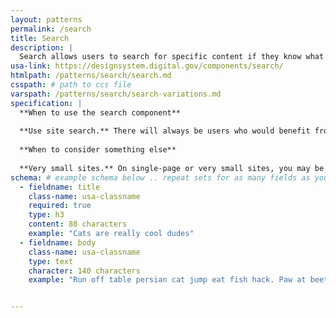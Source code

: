 ```yaml
---
layout: patterns
permalink: /search
title: Search
description: |
  Search allows users to search for specific content if they know what search terms to use or can’t find desired content in the main navigation
usa-link: https://designsystem.digital.gov/components/search/
htmlpath: /patterns/search/search.md
csspath: # path to ccs file
varspath: /patterns/search/search-variations.md
specification: |
  **When to use the search component** 
  
  **Use site search.** There will always be users who would benefit from being able to search your site.
  
  **When to consider something else**
  
  **Very small sites.** On single-page or very small sites, you may be able to get away without a search bar.
schema: # example schema below .. repeat sets for as many fields as you have
  - fieldname: title
    class-name: usa-classname
    required: true
    type: h3
    content: 80 characters
    example: "Cats are really cool dudes"
  - fieldname: body
    class-name: usa-classname
    type: text
    character: 140 characters
    example: "Run off table persian cat jump eat fish hack. Paw at beetle and eat it before it gets away demand"


---
```

<!--- if extra information is needed for this pattern, write here in Markdown. -->
<!--- to learn markdown format go to https://docs.github.com/en/github/writing-on-github/basic-writing-and-formatting-syntax -->


